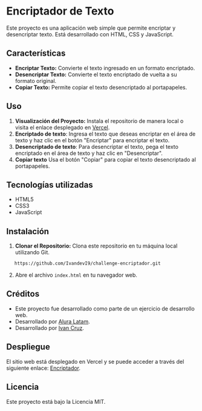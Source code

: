 # Encriptador de Texto

Este proyecto es una aplicación web simple que permite encriptar y desencriptar texto. Está desarrollado con HTML, CSS y JavaScript.

## Características

- **Encriptar Texto:** Convierte el texto ingresado en un formato encriptado.
- **Desencriptar Texto:** Convierte el texto encriptado de vuelta a su formato original.
- **Copiar Texto:** Permite copiar el texto desencriptado al portapapeles.

## Uso

1. **Visualización del Proyecto:** Instala el repositorio de manera local o visita el enlace desplegado en [Vercel](https://encriptador-nine-eta.vercel.app/).
2. **Encriptado de texto**: Ingresa el texto que deseas encriptar en el área de texto y haz clic en el botón "Encriptar" para encriptar el texto.
3. **Desencriptado de texto**: Para desencriptar el texto, pega el texto encriptado en el área de texto y haz clic en "Desencriptar".
5. **Copiar texto** Usa el botón "Copiar" para copiar el texto desencriptado al portapapeles.


## Tecnologías utilizadas

- HTML5
- CSS3
- JavaScript

## Instalación

1. **Clonar el Repositorio:** Clona este repositorio en tu máquina local utilizando Git.
```bash
   https://github.com/IvandevI9/challenge-encriptador.git
```
2. Abre el archivo `index.html` en tu navegador web.

## Créditos

- Este proyecto fue desarrollado como parte de un ejercicio de desarrollo web.
- Desarrollado por [Alura Latam](https://www.linkedin.com/company/alura-latam/).
- Desarrollado por [Ivan Cruz](https://www.linkedin.com/in/ivan-cruz-1906mx/).

## Despliegue

El sitio web está desplegado en Vercel y se puede acceder a través del siguiente enlace: [Encriptador](https://encriptador-nine-eta.vercel.app/).


## Licencia
Este proyecto está bajo la Licencia MIT.
